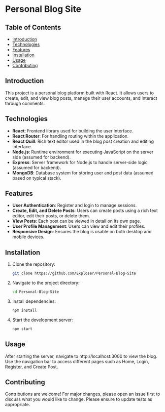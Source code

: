 # Personal Blog Site

## Table of Contents
- [Introduction](#introduction)
- [Technologies](#technologies)
- [Features](#features)
- [Installation](#installation)
- [Usage](#usage)
- [Contributing](#contributing)

## Introduction
This project is a personal blog platform built with React. It allows users to create, edit, and view blog posts, manage their user accounts, and interact through comments.

## Technologies
- **React**: Frontend library used for building the user interface.
- **React Router**: For handling routing within the application.
- **React Quill**: Rich text editor used in the blog post creation and editing interface.
- **Node.js**: Runtime environment for executing JavaScript on the server side (assumed for backend).
- **Express**: Server framework for Node.js to handle server-side logic (assumed for backend).
- **MongoDB**: Database system for storing user and post data (assumed based on typical stack).

## Features
- **User Authentication**: Register and login to manage sessions.
- **Create, Edit, and Delete Posts**: Users can create posts using a rich text editor, edit their posts, or delete them.
- **View Posts**: Each post can be viewed in detail on its own page.
- **User Profile Management**: Users can view and edit their profiles.
- **Responsive Design**: Ensures the blog is usable on both desktop and mobile devices.

## Installation
1. Clone the repository:
   ```bash
   git clone https://github.com/Exploser/Personal-Blog-Site
2. Navigate to the project directory:
   ```bash
   cd Personal-Blog-Site
3. Install dependencies:
   ```bash
   npm install
4. Start the development server:
   ```bash
   npm start
   
## Usage
After starting the server, navigate to http://localhost:3000 to view the blog. Use the navigation bar to access different pages such as Home, Login, Register, and Create Post.

## Contributing
Contributions are welcome! For major changes, please open an issue first to discuss what you would like to change. Please ensure to update tests as appropriate.
